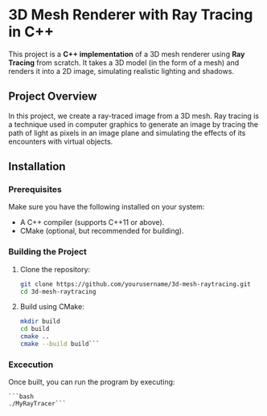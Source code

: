 # 3D Mesh Renderer with Ray Tracing in C++

This project is a **C++ implementation** of a 3D mesh renderer using **Ray Tracing** from scratch. It takes a 3D model (in the form of a mesh) and renders it into a 2D image, simulating realistic lighting and shadows.


## Project Overview

In this project, we create a ray-traced image from a 3D mesh. Ray tracing is a technique used in computer graphics to generate an image by tracing the path of light as pixels in an image plane and simulating the effects of its encounters with virtual objects.


## Installation

### Prerequisites

Make sure you have the following installed on your system:

- A C++ compiler (supports C++11 or above).
- CMake (optional, but recommended for building).

### Building the Project

1. Clone the repository:
   ```bash
   git clone https://github.com/yourusername/3d-mesh-raytracing.git
   cd 3d-mesh-raytracing
   ```

2. Build using CMake:

    ```bash
    mkdir build
    cd build
    cmake ..
    cmake --build build```

### Excecution

Once built, you can run the program by executing:

    ```bash
    ./MyRayTracer```